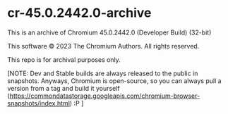 # cr-45.0.2442.0-archive

This is an archive of Chromium 45.0.2442.0 (Developer Build) (32-bit)

This software © 2023 The Chromium Authors. All rights reserved. 

This repo is for archival purposes only.

[NOTE: Dev and Stable builds are always released to the public in snapshots. Anyways, Chromium is open-source, so you can always pull a version from a tag and build it yourself (https://commondatastorage.googleapis.com/chromium-browser-snapshots/index.html) :P ]
